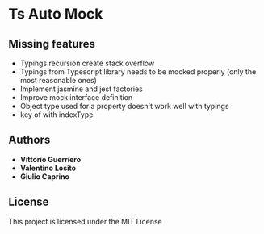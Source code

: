 # Ts Auto Mock


## Missing features

* Typings recursion create stack overflow
* Typings from Typescript library needs to be mocked properly (only the most reasonable ones)
* Implement jasmine and jest factories
* Improve mock interface definition
* Object type used for a property doesn't work well with typings
* key of with indexType

## Authors

* **Vittorio Guerriero**
* **Valentino Losito**
* **Giulio Caprino** 

## License

This project is licensed under the MIT License
